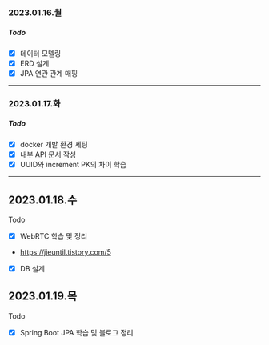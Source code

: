 ### 2023.01.16.월

##### Todo
- [x]  데이터 모델링
- [x]  ERD 설계
- [x]  JPA 연관 관계 매핑

---

### 2023.01.17.화

##### Todo 
- [x]  docker 개발 환경 세팅
- [x]  내부 API 문서 작성
- [x]  UUID와 increment PK의 차이 학습

---

## 2023.01.18.수

Todo

- [x] WebRTC 학습 및 정리
- https://jieuntil.tistory.com/5
- [x]  DB 설계

## 2023.01.19.목

Todo

- [x] Spring Boot JPA 학습 및 블로그 정리
